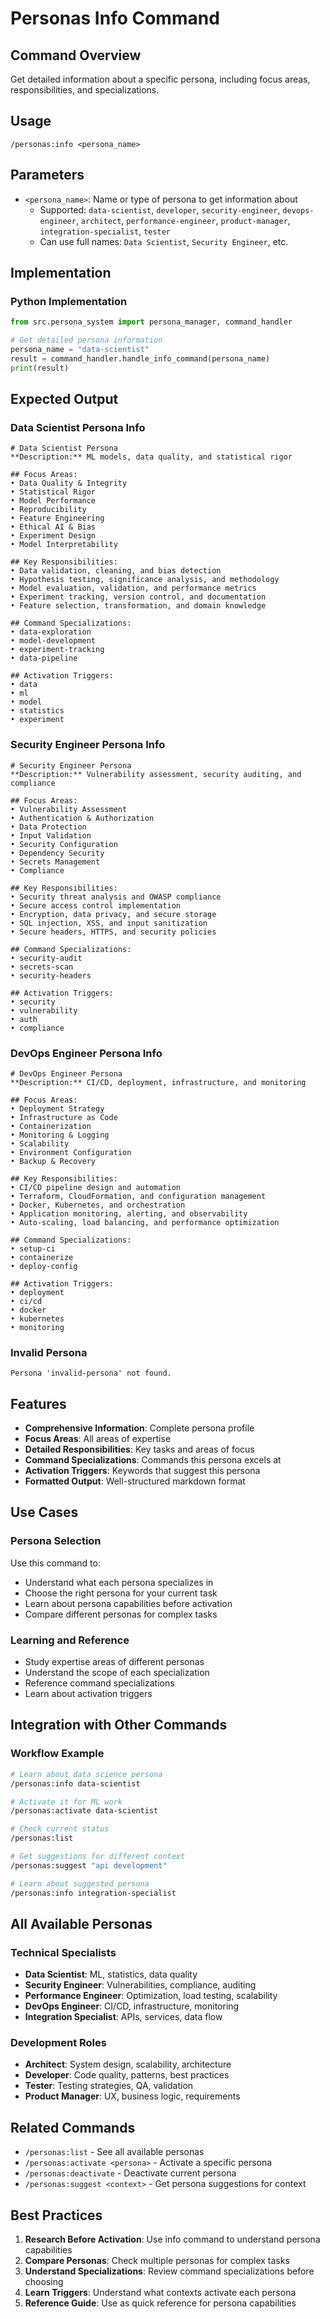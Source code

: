 # Personas Info Command

## Command Overview
Get detailed information about a specific persona, including focus areas, responsibilities, and specializations.

## Usage
```
/personas:info <persona_name>
```

## Parameters
- `<persona_name>`: Name or type of persona to get information about
  - Supported: `data-scientist`, `developer`, `security-engineer`, `devops-engineer`, `architect`, `performance-engineer`, `product-manager`, `integration-specialist`, `tester`
  - Can use full names: `Data Scientist`, `Security Engineer`, etc.

## Implementation

### Python Implementation
```python
from src.persona_system import persona_manager, command_handler

# Get detailed persona information
persona_name = "data-scientist"
result = command_handler.handle_info_command(persona_name)
print(result)
```

## Expected Output

### Data Scientist Persona Info
```
# Data Scientist Persona
**Description:** ML models, data quality, and statistical rigor

## Focus Areas:
• Data Quality & Integrity
• Statistical Rigor
• Model Performance
• Reproducibility
• Feature Engineering
• Ethical AI & Bias
• Experiment Design
• Model Interpretability

## Key Responsibilities:
• Data validation, cleaning, and bias detection
• Hypothesis testing, significance analysis, and methodology
• Model evaluation, validation, and performance metrics
• Experiment tracking, version control, and documentation
• Feature selection, transformation, and domain knowledge

## Command Specializations:
• data-exploration
• model-development
• experiment-tracking
• data-pipeline

## Activation Triggers:
• data
• ml
• model
• statistics
• experiment
```

### Security Engineer Persona Info
```
# Security Engineer Persona
**Description:** Vulnerability assessment, security auditing, and compliance

## Focus Areas:
• Vulnerability Assessment
• Authentication & Authorization
• Data Protection
• Input Validation
• Security Configuration
• Dependency Security
• Secrets Management
• Compliance

## Key Responsibilities:
• Security threat analysis and OWASP compliance
• Secure access control implementation
• Encryption, data privacy, and secure storage
• SQL injection, XSS, and input sanitization
• Secure headers, HTTPS, and security policies

## Command Specializations:
• security-audit
• secrets-scan
• security-headers

## Activation Triggers:
• security
• vulnerability
• auth
• compliance
```

### DevOps Engineer Persona Info
```
# DevOps Engineer Persona
**Description:** CI/CD, deployment, infrastructure, and monitoring

## Focus Areas:
• Deployment Strategy
• Infrastructure as Code
• Containerization
• Monitoring & Logging
• Scalability
• Environment Configuration
• Backup & Recovery

## Key Responsibilities:
• CI/CD pipeline design and automation
• Terraform, CloudFormation, and configuration management
• Docker, Kubernetes, and orchestration
• Application monitoring, alerting, and observability
• Auto-scaling, load balancing, and performance optimization

## Command Specializations:
• setup-ci
• containerize
• deploy-config

## Activation Triggers:
• deployment
• ci/cd
• docker
• kubernetes
• monitoring
```

### Invalid Persona
```
Persona 'invalid-persona' not found.
```

## Features
- **Comprehensive Information**: Complete persona profile
- **Focus Areas**: All areas of expertise
- **Detailed Responsibilities**: Key tasks and areas of focus
- **Command Specializations**: Commands this persona excels at
- **Activation Triggers**: Keywords that suggest this persona
- **Formatted Output**: Well-structured markdown format

## Use Cases

### Persona Selection
Use this command to:
- Understand what each persona specializes in
- Choose the right persona for your current task
- Learn about persona capabilities before activation
- Compare different personas for complex tasks

### Learning and Reference
- Study expertise areas of different personas
- Understand the scope of each specialization
- Reference command specializations
- Learn about activation triggers

## Integration with Other Commands

### Workflow Example
```bash
# Learn about data science persona
/personas:info data-scientist

# Activate it for ML work
/personas:activate data-scientist

# Check current status
/personas:list

# Get suggestions for different context
/personas:suggest "api development"

# Learn about suggested persona
/personas:info integration-specialist
```

## All Available Personas

### Technical Specialists
- **Data Scientist**: ML, statistics, data quality
- **Security Engineer**: Vulnerabilities, compliance, auditing
- **Performance Engineer**: Optimization, load testing, scalability
- **DevOps Engineer**: CI/CD, infrastructure, monitoring
- **Integration Specialist**: APIs, services, data flow

### Development Roles
- **Architect**: System design, scalability, architecture
- **Developer**: Code quality, patterns, best practices
- **Tester**: Testing strategies, QA, validation
- **Product Manager**: UX, business logic, requirements

## Related Commands
- `/personas:list` - See all available personas
- `/personas:activate <persona>` - Activate a specific persona
- `/personas:deactivate` - Deactivate current persona
- `/personas:suggest <context>` - Get persona suggestions for context

## Best Practices
1. **Research Before Activation**: Use info command to understand persona capabilities
2. **Compare Personas**: Check multiple personas for complex tasks
3. **Understand Specializations**: Review command specializations before choosing
4. **Learn Triggers**: Understand what contexts activate each persona
5. **Reference Guide**: Use as quick reference for persona capabilities